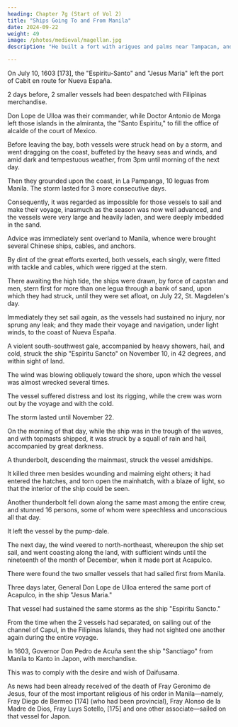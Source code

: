 ```yaml
---
heading: Chapter 7g (Start of Vol 2)
title: "Ships Going To and From Manila"
date: 2024-09-22
weight: 49
image: /photos/medieval/magellan.jpg
description: "He built a fort with arigues and palms near Tampacan, and founded a Spanish settlement which he named Murcia"

---
```



<!-- VOLUME II
CONTENTS OF VOLUME II [xvi of series]

Preface

Sucesos de las Islas Filipinas. Dr. Antonio de Morga; Mexico, 1609

ILLUSTRATIONS
View of Mallaca-Levinus Hulsius (Franckfurt am Mayn, 1612)

Weapons of the Moros; photograph of weapons in the Museo-Biblioteca de Ultramar, Madrid

"Incola ex Insulis Moluco," from Voyage ofte Schipvaert, by Jan Huygen van Linschoten; from original in Boston Public Library

View of corcoa (the vessel known as "caracoa"); photographic facsimile
of engraving in John Stevens's Collection of Voyages and Travels
(London, 1711), i.—in Argensola's "Discovery and conquest of the
Molucco and Philippine Islands," p. 61; from copy in library of
Wisconsin Historical Society
Map of the Philippine Islands, showing province of the Order of the Hermits of St. Augustine; from Lubin's Orbis Augustianus … (Paris, 1639); from copy in the Library of Congress

View of Acapulco Harbor, in Mexico; from Valentyn's Oud en Nieuw
Oost Indien (Dordrecht and Amsterdam, 1724); from copy in library of
Wisconsin State Historical Society
Autograph signature of Antonio de Morga; photographic facsimile from
MS. in Archivo general de Indias, Sevilla
PREFACE
In the present volume is concluded the notable work by Morga, Sucesos de las Islas Filipinas, which was begun in VOL. I. The reader is referred to the preface of that volume for some account of the book, and of the manner in which it is presented in this series.

Continuing his narrative, Morga describes his voyage to Mexico, whither he goes (1603) to be a member of the Audiencia there. He then relates the events of the Chinese uprising in Luzón in that year, which has been fully described in previous volumes of this series; and his picturesque although plain narrative casts new light upon that episode. Many Spaniards in Manila are so alarmed by this danger that they remove, with all their households and property, to Nueva España; but one of the ships carrying them is lost at sea, and the other is compelled, after great injury and loss, to return to Manila—a serious calamity for the colony there. The governor does his best to fortify the city, and reënforcements and supplies are provided for him from Nueva España. Bishop Benavides dies (1605). Friars from the islands go to Japan, but the emperor of that country is offended at their preaching, and advises Acuña to restrain them. In the summer of 1605 arrive supplies and men from Nueva España, and Acuña proceeds with his preparations for the expedition against the Dutch in the Moluccas. In the following spring he sets out on this enterprise, conducting it in person; Morga describes this naval campaign in detail. Ternate is captured by the Spaniards without bombardment, and with little loss to themselves. The fugitive king of the island is persuaded to surrender to the Spaniards and become a vassal of Felipe. Several other petty rulers follow his example and promise not to allow the Dutch to engage in the clove trade. Acuña builds a new fort there, and another in Tidore, leaving Juan de Esquivel as governor of the Moluccas, with a garrison and several vessels for their defense, and carrying to Manila the king of Ternate and many of his nobles, as hostages. During Acuña's absence a mutiny occurs among the Japanese near Manila, which is quelled mainly by the influence of the friars. The governor dies, apparently from poison, soon after his return to Manila. The trade of the islands is injured by the restrictions laid upon it by the home government; and the reduction of Ternate has not sufficed to restrain the Moro pirates. The natives of the Moluccas are uneasy and rebellious, especially as they have a prospect of aid from the Dutch, who are endeavoring to regain their lost possessions there. Morga cites a letter from a Spanish officer at La Palma, recounting the purpose and outcome of van Noordt's expedition to the Indian archipelago.

The historical part of Morga's account ends here; and the final chapter is devoted to a description of the islands and their people, the customs and religious beliefs of the natives, and the condition at that time of the Spanish colony and the city of Manila. He describes the principal islands of the Philippine group, beginning with Luzón; the various races of inhabitants—Moros, Negritos, and Visayans: their mode of dress, their occupations and industries, their habits of life; their weapons, their ships and boats; the trees and fruits of the islands; the animals and birds, both wild and tame; the reptiles, fishes, and other creatures; and various plants. Among these is the buyo (or betel); the habit of chewing it has become universal among the Spaniards, of all classes, and poison is often administered through its medium. Various means and methods of poisoning are described, as well as some antidotes therefor. Some account is given of the gold mines and pearl fisheries, and of other products of the country which form articles of commerce. Morga describes the two great lakes of Luzón (Bombon and Bai), Manila and its harbor and approaches, and other principal ports, with some neighboring islands; and gives some account of the Visayan people and the larger islands inhabited by them, and of the tides in the archipelago. Then follows an interesting and detailed account of the Filipino peoples, their language, customs, beliefs, etc. The language used in Luzón and other northern islands is different from that of the Visayas; but all the natives write, expressing themselves fluently and correctly, and using a simple alphabet which resembles the Arabic. Their houses, and their mode of life therein, are fully described; also their government, social organization, and administration of justice. The classes and status of slaves, and the causes of enslavement are recounted. Their customs in marriages and dowries, divorces, adoption, and inheritance are described; also in usury, trading, and punishment for crimes. The standard of social purity is described by Morga as being very low; yet infamous vices were not indigenous with them, but communicated by foreigners, especially by the Chinese. The natives of Luzón appear to be superior, both intellectually and morally, to the Visayan peoples. Their religious beliefs and practices are recounted by Morga, who naturally ascribes these to the influence of the devil. He also narrates the entrance of Mahometanism into the islands, and how it was checked by the coming of the Spaniards.

Morga next sketches the condition at that time of Spanish colonies in the islands. He describes the city of Manila in detail, with its fortifications, arsenals, government and municipal buildings, cathedral, and convents; also the seminary of Santa Potenciana, and the hospitals. There are six hundred houses, mostly built of stone, within the walls, and even more in the suburbs; "and all are the habitations and homes of Spaniards." All the people, both men and women, are clad and gorgeously adorned in silks; and nowhere is there greater abundance of food, and of other necessaries of human life, than in Manila. Morga enumerates the dignitaries, ecclesiastical and civil, who reside in the city; and mentions it as the center and metropolis of the archipelago. He then briefly describes the other Spanish settlements in the Philippines; and mentions in their turn the various orders and their work there, with the number of laborers in each. He praises their efforts for the conversion, education, and social improvement of the Indians. He defines the functions of both the civil and the ecclesiastical authorities, and the policy of the government toward the natives; and describes the application and results in the Philippines of the encomienda system imported thither from America. He deprecates the permission given to the Indians for paying their tributes in kind or in money, at their option; for it has led to their neglecting their former industries, and thus to the general damage of the country. Slavery still exists among them, but the Spaniards have been forbidden to enslave the natives. Personal services of various sorts are due from the latter, however, to their encomenderos, to the religious, and to the king, for all of which they receive a moderate wage; and all other services for the Spaniards are voluntary and paid. Close restrictions are laid upon the intercourse of the Spaniards with natives. Various information is given regarding appointments to office, residencias, elections, town government, and finances; also of the ecclesiastical organization, expenses, and administration, as well as of the incomes of the religious orders. Morga recounts the numbers, character, pay, and organization of the military and naval forces in the islands. The bulk of the citizens are merchants and traders, commerce being the chief occupation and support of the Spanish colony. Manila is a market for all the countries of Eastern Asia, from Japan to Borneo. The China trade is restricted to the inhabitants of the Philippines; Morga describes its nature and extent, and the manner in which it is conducted, as well as the character and methods of the Chinese traders. A similar account is given of the trade carried on with the Philippines by the Japanese, Borneans, and other neighboring peoples, and of the shipment to Nueva España of the goods thus procured. This last commerce is "so great and profitable, and easy to control, that the Spaniards do not apply themselves to, or engage in, any other industry," and thus not only they neglect to avail themselves of and develop the natural resources of the country, but the natives are neglecting and forgetting their former industries; and the supply of silver in the country steadily flows out of it and into the hands of infidels. Morga enumerates the officials, revenues, and expenditures of the colonial government. As its income is too small for its necessary expenses, the annual deficit is made up from the royal treasury of Nueva España. But this great expense is incurred "only for the Christianization and conversion of the natives, for the hopes of greater fruits in other kingdoms and provinces of Asia."

The large extent of the Chinese immigration to the islands is disapproved by Morga, as unsafe to the Spaniards and injurious to the natives. Some Chinese are needed for the service of the Spaniards, for all the trades are carried on by them; but the number of Chinese allowed to live in the islands should be restricted to those who are thus needed. Morga describes the character, dress, mode of life, and settlements of the Chinese near Manila; they are cared for in religious matters by the Dominican friars. The Christian Chinese live apart from the heathens, in a settlement of some five hundred people; Morga has but a poor opinion of even these converts. Some account is also given of the Japanese who have settled in Manila; Morga commends them, and states that they prove to be good Christians.

He ends his work by a detailed account of the navigation and voyage to and from the Philippines. The Mexican port of departure for this route has been removed from Navidad to Acapulco. Morga describes the westward voyage; the stop at the Ladrone Islands, and the traffic of the natives with the ships; and the route thence, and among the Philippine Islands. The return route to Mexico is much more difficult and dangerous; for the winds are varying and not always favorable, and the ship must change its course more frequently, and go far north to secure favoring winds, there encountering cold weather. These severe changes cause much suffering, and even death; and the vessel makes this voyage without once touching land until it reaches Acapulco, a period of five or six months. Morga also describes the voyage to Spain by way of Goa and the Cape of Good Hope, which also is long and dangerous.

THE EDITORS
January, 1907.

SUCESOS DE LAS ISLAS FILIPINAS
(concluded)

By Dr. Antonio de Morga. Mexico: at the shop of Geronymo Balli in the year 1609; printed by Cornelio Adriano Cesar.

TRANSLATION: This is made by Alfonso de Salvio, Norman F. Hall, and James Alexander Robertson.

EVENTS IN THE FILIPINAS ISLANDS. [172] -->


On July 10, 1603 [173], the "Espiritu-Santo" and "Jesus Maria" left the port of Cabit en route for Nueva España.

2 days before, 2 smaller vessels had been despatched with Filipinas merchandise. 

Don Lope de Ulloa was their commander, while Doctor Antonio de Morga left those islands in the almiranta, the "Santo Espiritu," to fill the office of alcalde of the court of Mexico.

Before leaving the bay, both vessels were struck head on by a storm, and went dragging on the coast, buffeted by the heavy seas and winds, and amid dark and tempestuous weather, from 3pm until morning of the next day.

 <!-- notwithstanding that they were anchored with two heavy cables in the shelter of the land, and their topmasts struck. -->

Then they grounded upon the coast, in La Pampanga, 10 leguas from Manila. The storm lasted for 3 more consecutive days.

Consequently, it was regarded as impossible for those vessels to sail and make their voyage, inasmuch as the season was now well advanced, and the vessels were very large and heavily laden, and were deeply imbedded in the sand. 

Advice was immediately sent overland to Manila, whence were brought several Chinese ships, cables, and anchors. 

By dint of the great efforts exerted, both vessels, each singly, were fitted with tackle and cables, which were rigged at the stern. 

There awaiting the high tide, the ships were drawn, by force of capstan and men, stern first for more than one legua through a bank of sand, upon which they had struck, until they were set afloat, on July 22, St. Magdelen's day.

Immediately they set sail again, as the vessels had sustained no injury, nor sprung any leak; and they made their voyage and navigation, under light winds, to the coast of Nueva España.

A violent south-southwest gale, accompanied by heavy showers, hail, and cold, struck the ship "Espiritu Sancto" on November 10, in 42 degrees, and within sight of land.

The wind was blowing obliquely toward the shore, upon which the vessel was almost wrecked several times.

The vessel suffered distress and lost its rigging, while the crew was worn out by the voyage and with the cold.

The storm lasted until November 22.

On the morning of that day, while the ship was in the trough of the waves, and with topmasts shipped, it was struck by a squall of rain and hail, accompanied by great darkness.

A thunderbolt, descending the mainmast, struck the vessel amidships.

It killed three men besides wounding and maiming eight others; it had entered the hatches, and torn open the mainhatch, with a blaze of light, so that the interior of the ship could be seen.

Another thunderbolt fell down along the same mast among the entire crew, and stunned 16 persons, some of whom were speechless and unconscious all that day. 

It left the vessel by the pump-dale.

The next day, the wind veered to north-northeast, whereupon the ship set sail, and went coasting along the land, with sufficient winds until the nineteenth of the month of December, when it made port at Acapulco. 

There were found the two smaller vessels that had sailed first from Manila.

Three days later, General Don Lope de Ulloa entered the same port of Acapulco, in the ship "Jesus Maria."

That vessel had sustained the same storms as the ship "Espiritu Sancto." 

From the time when the 2 vessels had separated, on sailing out of the channel of Capul, in the Filipinas Islands, they had not sighted one another again during the entire voyage.

In 1603, Governor Don Pedro de Acuña sent the ship "Sanctiago" from Manila to Kanto in Japon, with merchandise.

This was to comply with the desire and wish of Daifusama. 

As news had been already received of the death of Fray Geronimo de Jesus, four of the most important religious of his order in Manila—namely, Fray Diego de Bermeo [174] (who had been provincial), Fray Alonso de la Madre de Dios, Fray Luys Sotello, [175] and one other associate—sailed on that vessel for Japon.

